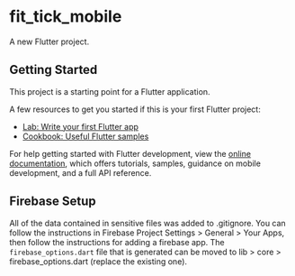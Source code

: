 # fit_tick_mobile

A new Flutter project.

## Getting Started

This project is a starting point for a Flutter application.

A few resources to get you started if this is your first Flutter project:

- [Lab: Write your first Flutter app](https://docs.flutter.dev/get-started/codelab)
- [Cookbook: Useful Flutter samples](https://docs.flutter.dev/cookbook)

For help getting started with Flutter development, view the
[online documentation](https://docs.flutter.dev/), which offers tutorials,
samples, guidance on mobile development, and a full API reference.

## Firebase Setup

All of the data contained in sensitive files was added to .gitignore. You can follow the instructions in Firebase Project Settings > General > Your Apps, then follow the instructions for adding a firebase app. The `firebase_options.dart` file that is generated can be moved to lib > core > firebase_options.dart (replace the existing one).